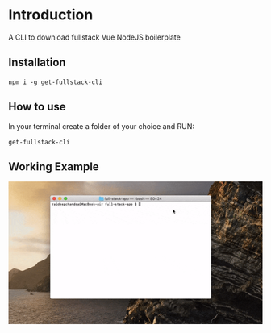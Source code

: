 # Introduction

A CLI to download fullstack Vue NodeJS boilerplate

## Installation

```
npm i -g get-fullstack-cli
```

## How to use

In your terminal create a folder of your choice and RUN:
```
get-fullstack-cli
```

## Working Example
![create-fullstack-cli](https://github.com/Rajdeepc/create-fullstack-app/blob/master/demo.gif?raw=true)
